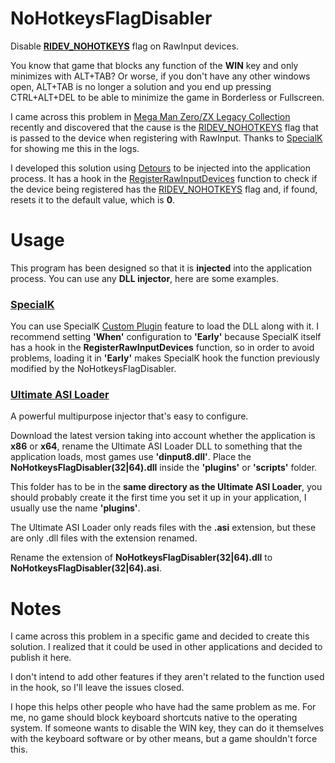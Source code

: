# NoHotkeysFlagDisabler
Disable [**RIDEV_NOHOTKEYS**](https://learn.microsoft.com/en-us/windows/win32/api/winuser/ns-winuser-rawinputdevice) flag on RawInput devices.

You know that game that blocks any function of the **WIN** key and only minimizes with ALT+TAB? Or worse, if you don't have any other windows open, ALT+TAB is no longer a solution and you end up pressing CTRL+ALT+DEL to be able to minimize the game in Borderless or Fullscreen.

I came across this problem in [Mega Man Zero/ZX Legacy Collection](https://store.steampowered.com/app/999020/Mega_Man_ZeroZX_Legacy_Collection) recently and discovered that the cause is the [RIDEV_NOHOTKEYS](https://learn.microsoft.com/en-us/windows/win32/api/winuser/ns-winuser-rawinputdevice) flag that is passed to the device when registering with RawInput. Thanks to [SpecialK](https://github.com/SpecialKO/SpecialK) for showing me this in the logs.

I developed this solution using [Detours](https://github.com/microsoft/Detours) to be injected into the application process. It has a hook in the [RegisterRawInputDevices](https://learn.microsoft.com/en-us/windows/win32/api/winuser/nf-winuser-registerrawinputdevices) function to check if the device being registered has the [RIDEV_NOHOTKEYS](https://learn.microsoft.com/en-us/windows/win32/api/winuser/ns-winuser-rawinputdevice) flag and, if found, resets it to the default value, which is **0**.

# Usage
This program has been designed so that it is **injected** into the application process. You can use any **DLL injector**, here are some examples.

### [SpecialK](https://github.com/SpecialKO/SpecialK)
You can use SpecialK [Custom Plugin](https://wiki.special-k.info/en/SpecialK/Tools#custom-plugin) feature to load the DLL along with it. I recommend setting **'When'** configuration to **'Early'** because SpecialK itself has a hook in the **RegisterRawInputDevices** function, so in order to avoid problems, loading it in **'Early'** makes SpecialK hook the function previously modified by the NoHotkeysFlagDisabler.

### [Ultimate ASI Loader](https://github.com/ThirteenAG/Ultimate-ASI-Loader)
A powerful multipurpose injector that's easy to configure.

Download the latest version taking into account whether the application is **x86** or **x64**, rename the Ultimate ASI Loader DLL to something that the application loads, most games use **'dinput8.dll'**. Place the **NoHotkeysFlagDisabler(32|64).dll** inside the **'plugins'** or **'scripts'** folder.

This folder has to be in the **same directory as the Ultimate ASI Loader**, you should probably create it the first time you set it up in your application, I usually use the name **'plugins'**.

The Ultimate ASI Loader only reads files with the **.asi** extension, but these are only .dll files with the extension renamed.

Rename the extension of **NoHotkeysFlagDisabler(32|64).dll** to **NoHotkeysFlagDisabler(32|64).asi**.

# Notes
I came across this problem in a specific game and decided to create this solution. I realized that it could be used in other applications and decided to publish it here.

I don't intend to add other features if they aren't related to the function used in the hook, so I'll leave the issues closed.

I hope this helps other people who have had the same problem as me. For me, no game should block keyboard shortcuts native to the operating system. If someone wants to disable the WIN key, they can do it themselves with the keyboard software or by other means, but a game shouldn't force this.
